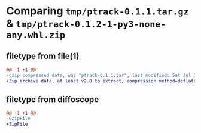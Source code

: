 # Comparing `tmp/ptrack-0.1.1.tar.gz` & `tmp/ptrack-0.1.2-1-py3-none-any.whl.zip`

## filetype from file(1)

```diff
@@ -1 +1 @@
-gzip compressed data, was "ptrack-0.1.1.tar", last modified: Sat Jul 29 10:18:39 2023, max compression
+Zip archive data, at least v2.0 to extract, compression method=deflate
```

## filetype from diffoscope

```diff
@@ -1 +1 @@
-GzipFile
+ZipFile
```

